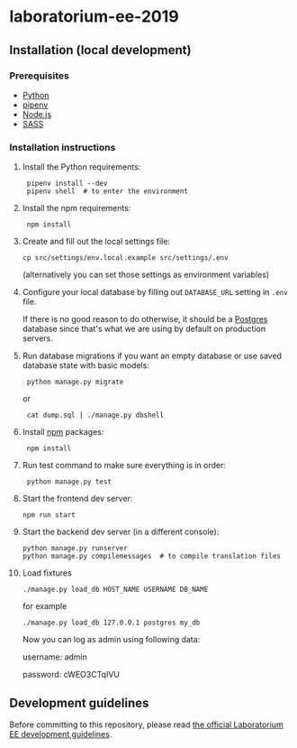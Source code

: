 # laboratorium-ee-2019

## Installation (local development)

### Prerequisites

- [Python](https://www.python.org/)
- [pipenv](https://pipenv.readthedocs.io/en/latest/)
- [Node.js](https://docs.npmjs.com/getting-started/installing-node)
- [SASS](http://sass-lang.com/install)

### Installation instructions

1. Install the Python requirements:

        pipenv install --dev
        pipenv shell  # to enter the environment

2. Install the npm requirements:

        npm install

3. Create and fill out the local settings file:

       cp src/settings/env.local.example src/settings/.env
    (alternatively you can set those settings as environment variables)

4. Configure your local database by filling out `DATABASE_URL` setting in `.env` file.

    If there is no good reason to do otherwise, it should be a [Postgres](https://www.postgresql.org/) database since that's what we are using by default on production servers.

5. Run database migrations if you want an empty database or use saved database state with basic models:

        python manage.py migrate
      or
        
        cat dump.sql | ./manage.py dbshell
        
6. Install [npm](https://www.npmjs.com/) packages:

        npm install

7. Run test command to make sure everything is in order:

        python manage.py test

8. Start the frontend dev server:

       npm run start
       
9. Start the backend dev server (in a different console):

       python manage.py runserver
       python manage.py compilemessages  # to compile translation files

10. Load fixtures
    
        ./manage.py load_db HOST_NAME USERNAME DB_NAME
    for example
        
        ./manage.py load_db 127.0.0.1 postgres my_db
        
    Now you can log as admin using following data:
    
    username: admin
    
    password: cWEO3CTqIVU


## Development guidelines
Before committing to this repository, please read [the official Laboratorium EE development guidelines](https://github.com/EE/bombaatomowa).
